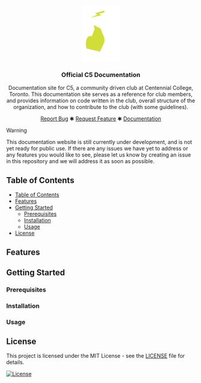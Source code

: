 <br />
<div align="center">
  <a href="/url">
    <img src="./public/imgs/c5-docs-logo.png" alt="C5 Docs Logo" height="150">
  </a>

<h3 align="center">
    Official C5 Documentation
</h3>
  <p align="center">
     Documentation site for C5, a community driven club at Centennial College, Toronto. This documentation site serves as a reference for club members, and provides information on code written in the club, overall structure of the organization, and how to contribute to the club (with some guidelines).
    <br />
    <div align="center">
        <a href="/url">Report Bug</a>
        ✱
        <a href="/url">Request Feature</a>
        ✱
        <a href="/url">Documentation</a>
    </div>
  </p>
</div>

> [!WARNING] 
> This documentation website is still currently under development, and is not yet ready for public use. If there are any issues we have yet to address or
> any features you would like to see, please let us know by creating an issue in this repository and we will address it as soon as possible.

## Table of Contents

- [Table of Contents](#table-of-contents)
- [Features](#features)
- [Getting Started](#getting-started)
  - [Prerequisites](#prerequisites)
  - [Installation](#installation)
  - [Usage](#usage)
- [License](#license)

## Features

## Getting Started

### Prerequisites

### Installation

### Usage

## License

This project is licensed under the MIT License - see the [LICENSE](LICENSE) file for details.

[![License](https://img.shields.io/badge/License-MIT-blue)](#license)
